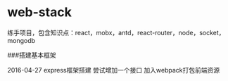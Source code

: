 # web-stack
练手项目，包含知识点：react，mobx，antd，react-router，node，socket，mongodb


###搭建基本框架

2016-04-27 express框架搭建    尝试增加一个接口   加入webpack打包前端资源